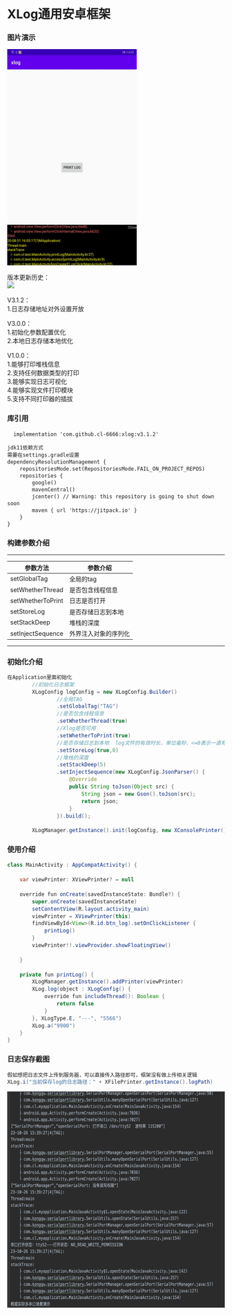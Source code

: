 # XLog通用安卓框架  

### 图片演示  
<img src="https://github.com/cl-6666/xlog/blob/master/img.png" width="300" height="500" alt="演示"/><br/>  


版本更新历史：  
[![](https://jitpack.io/v/cl-6666/xlog.svg)](https://jitpack.io/#cl-6666/xlog) 

V3.1.2：   
1.日志存储地址对外设置开放

V3.0.0：   
1.初始化参数配置优化  
2.本地日志存储本地优化

V1.0.0：    
1.能够打印堆栈信息  
2.支持任何数据类型的打印  
3.能够实现日志可视化   
4.能够实现文件打印模块   
5.支持不同打印器的插拔  



### 库引用  
```
  implementation 'com.github.cl-6666:xlog:v3.1.2'
```  
```
jdk11依赖方式
需要在settings.gradle设置
dependencyResolutionManagement {
    repositoriesMode.set(RepositoriesMode.FAIL_ON_PROJECT_REPOS)
    repositories {
        google()
        mavenCentral()
        jcenter() // Warning: this repository is going to shut down soon
        maven { url 'https://jitpack.io' }
    }
}
```
### 构建参数介绍  
------  
  参数方法 | 参数介绍 |
--------|------|
setGlobalTag | 全局的tag  |
setWhetherThread | 是否包含线程信息  |
setWhetherToPrint | 日志是否打开  |
setStoreLog | 是否存储日志到本地 |
setStackDeep | 堆栈的深度  |
setInjectSequence | 外界注入对象的序列化  |
------  

### 初始化介绍  
```java
在Application里面初始化
        //初始化日志框架
        XLogConfig logConfig = new XLogConfig.Builder()
                //全局TAG
                .setGlobalTag("TAG")
                //是否包含线程信息
                .setWhetherThread(true)
                //Xlog是否可用
                .setWhetherToPrint(true)
                //是否存储日志到本地  log文件的有效时长，单位毫秒，<=0表示一直有效
                .setStoreLog(true,0)
                //堆栈的深度
                .setStackDeep(5)
                .setInjectSequence(new XLogConfig.JsonParser() {
                    @Override
                    public String toJson(Object src) {
                        String json = new Gson().toJson(src);
                        return json;
                    }
                }).build();

        XLogManager.getInstance().init(logConfig, new XConsolePrinter());

```

### 使用介绍  
```java 
class MainActivity : AppCompatActivity() {

    var viewPrinter: XViewPrinter? = null
    
    override fun onCreate(savedInstanceState: Bundle?) {
        super.onCreate(savedInstanceState)
        setContentView(R.layout.activity_main)
        viewPrinter = XViewPrinter(this)
        findViewById<View>(R.id.btn_log).setOnClickListener {
            printLog()
        }
        viewPrinter!!.viewProvider.showFloatingView()

    }
    
    private fun printLog() {
        XLogManager.getInstance().addPrinter(viewPrinter)
        XLog.log(object : XLogConfig() {
            override fun includeThread(): Boolean {
                return false
            }
        }, XLogType.E, "---", "5566")
        XLog.a("9900")
    }
}
```
### 日志保存截图
```java
假如想把日志文件上传到服务器，可以直接传入路径即可，框架没有做上传相关逻辑
XLog.i("当前保存log的日志路径：" + XFilePrinter.getInstance().logPath)
```
<img src="https://github.com/cl-6666/xlog/blob/master/imglog.png" width="700" height="500" alt="演示"/><br/>  
